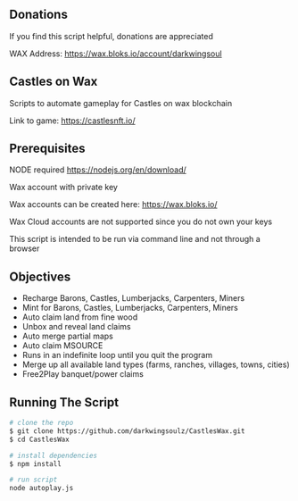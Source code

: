 ## Donations
If you find this script helpful, donations are appreciated

WAX Address: https://wax.bloks.io/account/darkwingsoul

## Castles on Wax
Scripts to automate gameplay for Castles on wax blockchain

Link to game: https://castlesnft.io/

## Prerequisites

NODE required
https://nodejs.org/en/download/

Wax account with private key

Wax accounts can be created here: https://wax.bloks.io/

Wax Cloud accounts are not supported since you do not own your keys

This script is intended to be run via command line and not through a browser

## Objectives

- Recharge Barons, Castles, Lumberjacks, Carpenters, Miners
- Mint for Barons, Castles, Lumberjacks, Carpenters, Miners
- Auto claim land from fine wood
- Unbox and reveal land claims
- Auto merge partial maps
- Auto claim MSOURCE
- Runs in an indefinite loop until you quit the program
- Merge up all available land types (farms, ranches, villages, towns, cities)
- Free2Play banquet/power claims

## Running The Script

```bash
# clone the repo
$ git clone https://github.com/darkwingsoulz/CastlesWax.git
$ cd CastlesWax

# install dependencies
$ npm install

# run script
node autoplay.js

```
